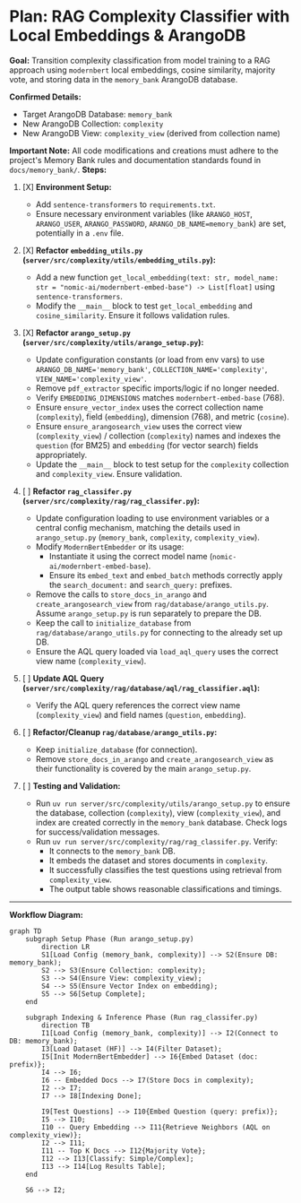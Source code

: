 # Plan: RAG Complexity Classifier with Local Embeddings & ArangoDB

**Goal:** Transition complexity classification from model training to a RAG approach using `modernbert` local embeddings, cosine similarity, majority vote, and storing data in the `memory_bank` ArangoDB database.

**Confirmed Details:**

*   Target ArangoDB Database: `memory_bank`
*   New ArangoDB Collection: `complexity`
*   New ArangoDB View: `complexity_view` (derived from collection name)

**Important Note:** All code modifications and creations must adhere to the project's Memory Bank rules and documentation standards found in `docs/memory_bank/`.
**Steps:**

1.  [X] **Environment Setup:**
    *   Add `sentence-transformers` to `requirements.txt`.
    *   Ensure necessary environment variables (like `ARANGO_HOST`, `ARANGO_USER`, `ARANGO_PASSWORD`, `ARANGO_DB_NAME=memory_bank`) are set, potentially in a `.env` file.

2.  [X] **Refactor `embedding_utils.py` (`server/src/complexity/utils/embedding_utils.py`):**
    *   Add a new function `get_local_embedding(text: str, model_name: str = "nomic-ai/modernbert-embed-base") -> List[float]` using `sentence-transformers`.
    *   Modify the `__main__` block to test `get_local_embedding` and `cosine_similarity`. Ensure it follows validation rules.

3.  [X] **Refactor `arango_setup.py` (`server/src/complexity/utils/arango_setup.py`):**
    *   Update configuration constants (or load from env vars) to use `ARANGO_DB_NAME='memory_bank'`, `COLLECTION_NAME='complexity'`, `VIEW_NAME='complexity_view'`.
    *   Remove `pdf_extractor` specific imports/logic if no longer needed.
    *   Verify `EMBEDDING_DIMENSIONS` matches `modernbert-embed-base` (768).
    *   Ensure `ensure_vector_index` uses the correct collection name (`complexity`), field (`embedding`), dimension (768), and metric (`cosine`).
    *   Ensure `ensure_arangosearch_view` uses the correct view (`complexity_view`) / collection (`complexity`) names and indexes the `question` (for BM25) and `embedding` (for vector search) fields appropriately.
    *   Update the `__main__` block to test setup for the `complexity` collection and `complexity_view`. Ensure validation.

4.  [ ] **Refactor `rag_classifer.py` (`server/src/complexity/rag/rag_classifer.py`):**
    *   Update configuration loading to use environment variables or a central config mechanism, matching the details used in `arango_setup.py` (`memory_bank`, `complexity`, `complexity_view`).
    *   Modify `ModernBertEmbedder` or its usage:
        *   Instantiate it using the correct model name (`nomic-ai/modernbert-embed-base`).
        *   Ensure its `embed_text` and `embed_batch` methods correctly apply the `search_document:` and `search_query:` prefixes.
    *   Remove the calls to `store_docs_in_arango` and `create_arangosearch_view` from `rag/database/arango_utils.py`. Assume `arango_setup.py` is run separately to prepare the DB.
    *   Keep the call to `initialize_database` from `rag/database/arango_utils.py` for connecting to the already set up DB.
    *   Ensure the AQL query loaded via `load_aql_query` uses the correct view name (`complexity_view`).

5.  [ ] **Update AQL Query (`server/src/complexity/rag/database/aql/rag_classifier.aql`):**
    *   Verify the AQL query references the correct view name (`complexity_view`) and field names (`question`, `embedding`).

6.  [ ] **Refactor/Cleanup `rag/database/arango_utils.py`:**
    *   Keep `initialize_database` (for connection).
    *   Remove `store_docs_in_arango` and `create_arangosearch_view` as their functionality is covered by the main `arango_setup.py`.

7.  [ ] **Testing and Validation:**
    *   Run `uv run server/src/complexity/utils/arango_setup.py` to ensure the database, collection (`complexity`), view (`complexity_view`), and index are created correctly in the `memory_bank` database. Check logs for success/validation messages.
    *   Run `uv run server/src/complexity/rag/rag_classifer.py`. Verify:
        *   It connects to the `memory_bank` DB.
        *   It embeds the dataset and stores documents in `complexity`.
        *   It successfully classifies the test questions using retrieval from `complexity_view`.
        *   The output table shows reasonable classifications and timings.

---

**Workflow Diagram:**

```mermaid
graph TD
    subgraph Setup Phase (Run arango_setup.py)
        direction LR
        S1[Load Config (memory_bank, complexity)] --> S2(Ensure DB: memory_bank);
        S2 --> S3(Ensure Collection: complexity);
        S3 --> S4(Ensure View: complexity_view);
        S4 --> S5(Ensure Vector Index on embedding);
        S5 --> S6[Setup Complete];
    end

    subgraph Indexing & Inference Phase (Run rag_classifer.py)
        direction TB
        I1[Load Config (memory_bank, complexity)] --> I2(Connect to DB: memory_bank);
        I3[Load Dataset (HF)] --> I4(Filter Dataset);
        I5[Init ModernBertEmbedder] --> I6{Embed Dataset (doc: prefix)};
        I4 --> I6;
        I6 -- Embedded Docs --> I7(Store Docs in complexity);
        I2 --> I7;
        I7 --> I8[Indexing Done];

        I9[Test Questions] --> I10{Embed Question (query: prefix)};
        I5 --> I10;
        I10 -- Query Embedding --> I11{Retrieve Neighbors (AQL on complexity_view)};
        I2 --> I11;
        I11 -- Top K Docs --> I12{Majority Vote};
        I12 --> I13[Classify: Simple/Complex];
        I13 --> I14[Log Results Table];
    end

    S6 --> I2;
